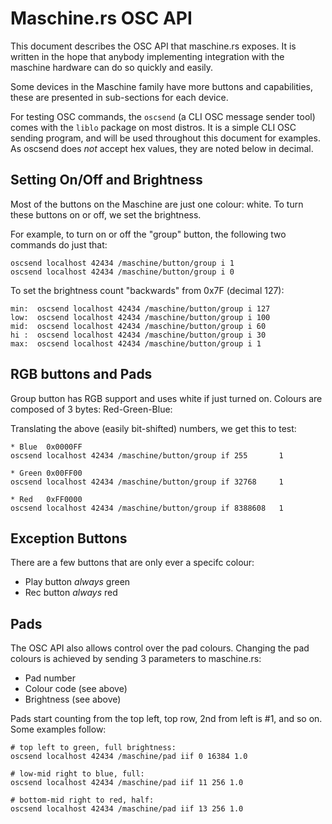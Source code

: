 Maschine.rs OSC API
===================
This document describes the OSC API that maschine.rs exposes. It is written
in the hope that anybody implementing integration with the maschine
hardware can do so quickly and easily.

Some devices in the Maschine family have more buttons and capabilities,
these are presented in sub-sections for each device.

For testing OSC commands, the `oscsend` (a CLI OSC message sender
tool) comes with the `liblo` package on most distros. It is a simple CLI
OSC sending program, and will be used throughout this document for
examples. As oscsend does *not* accept hex values, they are noted below in
decimal.

Setting On/Off and Brightness
-----------------------------
Most of the buttons on the Maschine are just one colour: white.
To turn these buttons on or off, we set the brightness.

For example, to turn on or off the "group" button, the following two
commands do just that:
```
oscsend localhost 42434 /maschine/button/group i 1
oscsend localhost 42434 /maschine/button/group i 0
```

To set the brightness count "backwards" from 0x7F (decimal 127):
```
min:  oscsend localhost 42434 /maschine/button/group i 127
low:  oscsend localhost 42434 /maschine/button/group i 100
mid:  oscsend localhost 42434 /maschine/button/group i 60
hi :  oscsend localhost 42434 /maschine/button/group i 30
max:  oscsend localhost 42434 /maschine/button/group i 1
```

RGB buttons and Pads
--------------------
Group button has RGB support and uses white if just turned on. Colours are
composed of 3 bytes: Red-Green-Blue:

Translating the above (easily bit-shifted) numbers, we get this to test:
```
* Blue  0x0000FF
oscsend localhost 42434 /maschine/button/group if 255       1

* Green 0x00FF00
oscsend localhost 42434 /maschine/button/group if 32768     1

* Red   0xFF0000
oscsend localhost 42434 /maschine/button/group if 8388608   1
```

Exception Buttons
-----------------
There are a few buttons that are only ever a specifc colour:
* Play button *always* green
* Rec button *always* red

Pads
----
The OSC API also allows control over the pad colours. Changing the pad
colours is achieved by sending 3 parameters to maschine.rs:
* Pad number
* Colour code (see above)
* Brightness (see above)

Pads start counting from the top left, top row, 2nd from left is #1, and
so on. Some examples follow:

```
# top left to green, full brightness:
oscsend localhost 42434 /maschine/pad iif 0 16384 1.0

# low-mid right to blue, full:
oscsend localhost 42434 /maschine/pad iif 11 256 1.0

# bottom-mid right to red, half:
oscsend localhost 42434 /maschine/pad iif 13 256 1.0
```
